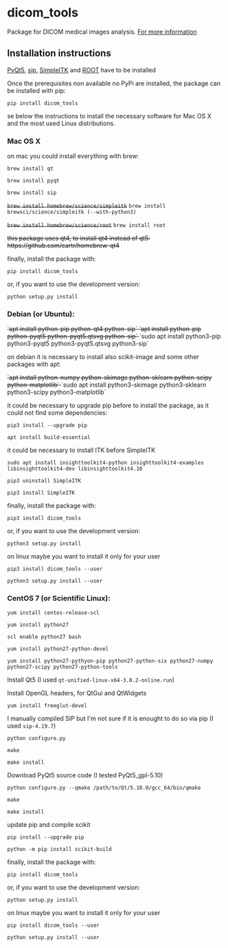 # dicom_tools

Package for DICOM medical images analysis.
[For more information](http://www.roma1.infn.it/~mancinit/Software/dicom_tools)

## Installation instructions

[PyQt5](https://sourceforge.net/projects/pyqt/), [sip](https://www.riverbankcomputing.com/software/sip/download), [SimpleITK](http://www.simpleitk.org/)  and [ROOT](https://root.cern.ch/) have to be installed

Once the prerequisites non available no PyPi are installed, the package can be installed with pip:

`pip install dicom_tools`

se below the instructions to install the necessary software for Mac OS X and the most used Linux distributions.

### Mac OS X

on mac you could install everything with brew:

`brew install qt`

`brew install pyqt`

`brew install sip`

~~`brew install homebrew/science/simpleitk`~~
`brew install brewsci/science/simpleitk (--with-python3)`

~~`brew install homebrew/science/root`~~
`brew install root`

<strike>
this package uses qt4, to install qt4 instead of qt5:
https://github.com/cartr/homebrew-qt4
</strike>

finally, install the package with:

`pip install dicom_tools`

or, if you want to use the development version:

`python setup.py install`

### Debian (or Ubuntu):

<strike>
`apt install python-pip python-qt4  python-sip`
</strike>

<strike>
`apt install python-pip python-pyqt5 python-pyqt5.qtsvg python-sip`
 </strike>
`sudo apt install python3-pip python3-pyqt5 python3-pyqt5.qtsvg python3-sip`

on debian it is necessary to install also scikit-image and some other packages with apt:

<strike>
`apt install python-numpy python-skimage python-sklearn python-scipy python-matplotlib`
 </strike>
`sudo apt install python3-skimage python3-sklearn python3-scipy python3-matplotlib`

it could be necessary to upgrade pip before to install the package, as it could not find some dependencies:

`pip3 install --upgrade pip`

`apt install build-essential`

it could be necessary to install ITK before SimpleITK

`sudo apt install insighttoolkit4-python insighttoolkit4-examples libinsighttoolkit4-dev libinsighttoolkit4.10`

`pip3 uninstall SimpleITK`

`pip3 install SimpleITK`

finally, install the package with:

`pip3 install dicom_tools`

or, if you want to use the development version:

`python3 setup.py install`

on linux maybe you want to install it only for your user

`pip3 install dicom_tools --user`

`python3 setup.py install --user`


### CentOS 7 (or Scientific Linux):

`yum install centos-release-scl`

 `yum install python27`

`scl enable python27 bash`

`yum install python27-python-devel`

`yum install python27-pythyon-pip python27-python-six python27-numpy python27-scipy python27-python-tools`

Install Qt5 (I used `qt-unified-linux-x64-3.0.2-online.run`)

Install OpenGL headers, for QtGui and QtWidgets

`yum install freeglut-devel`

I manually compiled SIP but I'm not sure if it is enought to do so via pip (I used `sip-4.19.7`)

`python configure.py`

`make`

`make install`

Download PyQt5 source code (I tested PyQt5_gpl-5.10)

`python configure.py --qmake /path/to/Qt/5.10.0/gcc_64/bin/qmake`

`make`

`make install`

update pip and compile scikit

`pip install --upgrade pip`

`python -m pip install scikit-build`

finally, install the package with:

`pip install dicom_tools`

or, if you want to use the development version:

`python setup.py install`

on linux maybe you want to install it only for your user

`pip install dicom_tools --user`

`python setup.py install --user`

